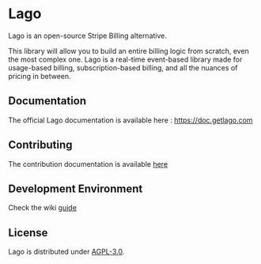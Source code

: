 # Lago

Lago is an open-source Stripe Billing alternative.

This library will allow you to build an entire billing logic from scratch, even the most complex one. Lago is a real-time event-based library made for usage-based billing, subscription-based billing, and all the nuances of pricing in between.

## Documentation

The official Lago documentation is available here : https://doc.getlago.com

## Contributing

The contribution documentation is available [here](https://github.com/getlago/lago/blob/main/CONTRIBUTING.md)

## Development Environment

Check the wiki [guide](https://github.com/getlago/lago/wiki/Development-Environment)

## License

Lago is distributed under [AGPL-3.0](LICENSE).

